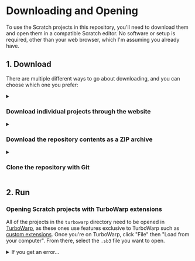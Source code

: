 # Downloading and Opening

To use the Scratch projects in this repository, you'll need to download them and open them in a compatible Scratch editor. No software or setup is required, other than your web browser, which I'm assuming you already have.

## 1. Download

There are multiple different ways to go about downloading, and you can choose which one you prefer:

<details><summary><h3>Download individual projects through the website</h3></summary>

  This is the easiest way to get going if you just want a few projects from time to time.

  To do this, simply navigate to the `.sb3` file you want in the Code tab and click the download button. For example, to download Drag Across Windows, navigate to `turbowarp` → `proofs-of-concepts` → `drag-across-windows` → `Drag Across Windows.sb3` then click the download button.

  > **Note**
  > You will need to repeat this manually whenever the projects are updated.

</details>

<details><summary><h3>Download the repository contents as a ZIP archive</h3></summary>

  If you want to download everything at once to have, you can download an archive of the entire repository by navigating to the Code tab, opening the "Code" dropdown, then clicking "Download ZIP".

  After downloading the archive, extract the `.sb3` file you want.

  > **Note**
  > You will need to repeat this manually whenever the projects are updated.

</details>

<details><summary><h3>Clone the repository with Git</h3></summary>

  Prerequisites:
  - [Git](https://git-scm.com/) (you can also [use GitHub Desktop](https://docs.github.com/en/desktop/contributing-and-collaborating-using-github-desktop/adding-and-cloning-repositories/cloning-a-repository-from-github-to-github-desktop))

  If you want something a little faster, you can use Git to [clone the repository](https://docs.github.com/en/get-started/using-git/getting-changes-from-a-remote-repository). You can even [ask Git to pull changes](https://docs.github.com/en/get-started/using-git/getting-changes-from-a-remote-repository#pulling-changes-from-a-remote-repository) and it will do the rest - much more convenient than redownloading, extracting, and overwriting manually just to get updates.

</details>

## 2. Run

### Opening Scratch projects with TurboWarp extensions

All of the projects in the `turbowarp` directory need to be opened in [TurboWarp](https://turbowarp.org), as these ones use features exclusive to TurboWarp such as [custom extensions](https://extensions.turbowarp.org/). Once you're on TurboWarp, click "File" then "Load from your computer". From there, select the `.sb3` file you want to open.

<details><summary>If you get an error...</summary>

  #### Check that the extension is up to date

  If you decide to use [TurboWarp Desktop](https://desktop.turbowarp.org/), be aware that it **comes with a copy** of all extensions from the official [TurboWarp Extension Gallery](https://extensions.turbowarp.org/). This means that they work offline but might be outdated. Try again on the website or try updating TurboWarp Desktop.

  #### Don't double-click the file!

  It's super easy to just open your file manager and double-click by habit and be done, but it won't work for these. Unless you have set `.sb3` files to open in TurboWarp Desktop, you're obviously going to encounter an error because it is probably opening in the Scratch app instead, which does not support the TurboWarp features used in these projects.

  #### Make sure you're connected

  Content filters or issues with internet connection or the TurboWarp Extension Gallery at [extensions.turbowarp.org](https://extensions.turbowarp.org) can prevent the extensions the projects depend on from loading, and the project will subsequently fail to load.
  
  If you're having issues fetching the extensions, another way to load them is through [TurboWarp Desktop](https://desktop.turbowarp.org/). Being an offline app, it comes bundled with a copy of all of the extensions in the gallery.
  
  > **Warning**
  > As the desktop app comes with a copy of the extensions in the gallery, they may be outdated and not work in some projects. For the best results, update to the latest version.

</details>
